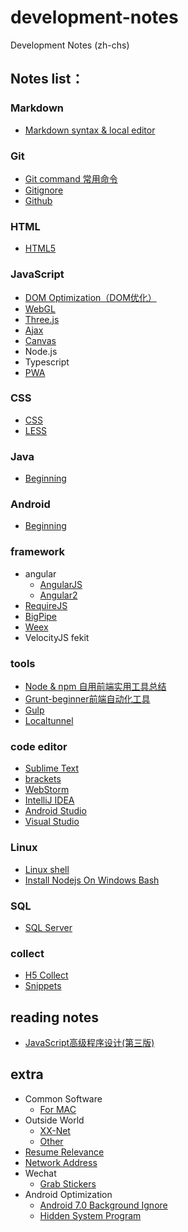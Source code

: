 # development-notes
Development Notes (zh-chs)

## Notes list：
### Markdown
* [Markdown syntax & local editor](./notes/markdown/markdown.md)

### Git
* [Git command 常用命令](./notes/git/git_command.md)
* [Gitignore](./notes/git/gitignore.md)
* [Github](./notes/git/github.md)

### HTML
* [HTML5](./notes/html/html5.md)

### JavaScript
* [DOM Optimization（DOM优化）](./notes/javascript/DOM_Optimization.md)
* [WebGL](./notes/javascript/webgl.md)
* [Three.js](./notes/javascript/threejs.md)
* [Ajax](./notes/javascript/Ajax.md)
* [Canvas](./notes/javascript/Canvas.md)
* Node.js
* Typescript
* [PWA](./notes/javascript/pwa.md)

### CSS
* [CSS](./notes/css/css.md)
* [LESS](./notes/css/less.md)

### Java
* [Beginning](./notes/java/beginning.md)

### Android
* [Beginning](./notes/android/beginning.md)

### framework
* angular 
    * [AngularJS](./notes/framework/AngularJS.md)
    * [Angular2](./notes/framework/Angular2.md)
* [RequireJS](./notes/framework/requireJS.md)
* [BigPipe](./notes/framework/BigPipe.md)
* [Weex](./notes/framework/weex.md)
* VelocityJS fekit

### tools
* [Node & npm 自用前端实用工具总结](./notes/tools/node(front-end).md)
* [Grunt-beginner前端自动化工具](./notes/tools/grunt.md)
* [Gulp](./notes/tools/gulp.md)
* [Localtunnel](./notes/tools/localtunnel.md)

### code editor
* [Sublime Text](./notes/code_editor/Sublime_Text_3.md)
* [brackets](./notes/code_editor/brackets.md)
* [WebStorm](./notes/code_editor/Web_Storm.md)
* [IntelliJ IDEA](./notes/code_editor/IDEA.md)
* [Android Studio](./notes/code_editor/Android_Studio.md)
* [Visual Studio](./notes/code_editor/Visual_Studio.md)

### Linux
* [Linux shell](./notes/Linux/Linux_shell.md)
* [Install Nodejs On Windows Bash](./notes/Linux/install_nodejs_on_windows_bash.md)

### SQL
* [SQL Server](./notes/sql/SQLServer.md)

### collect
* [H5 Collect](./notes/collect/H5Collect.md)
* [Snippets](./notes/collect/snippets.md)

## reading notes
* [JavaScript高级程序设计(第三版)](./readingNotes/JavaScript高级程序设计.md)

## extra
* Common Software
	* [For MAC](./extra/Common_Software_For_MAC.md)
* Outside World
  * [XX-Net](./extra/Outside_World/XX-Net.md)
  * [Other](./extra/Outside_World/Other.md)
* [Resume Relevance](./extra/Resume_Relevance.md)
* [Network Address](./extra/Network_Address.md)
* Wechat
  * [Grab Stickers](./extra/Wechat/Grab_Stickers.md)
* Android Optimization
  * [Android 7.0 Background Ignore](./extra/Android_Optimization/Android_7.0_Background_Ignore.md)
  * [Hidden System Program](./extra/Android_Optimization/Hidden_System_Program.md)
  